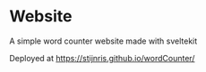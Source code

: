 # Website

A simple word counter website made with sveltekit

Deployed at https://stijnris.github.io/wordCounter/

